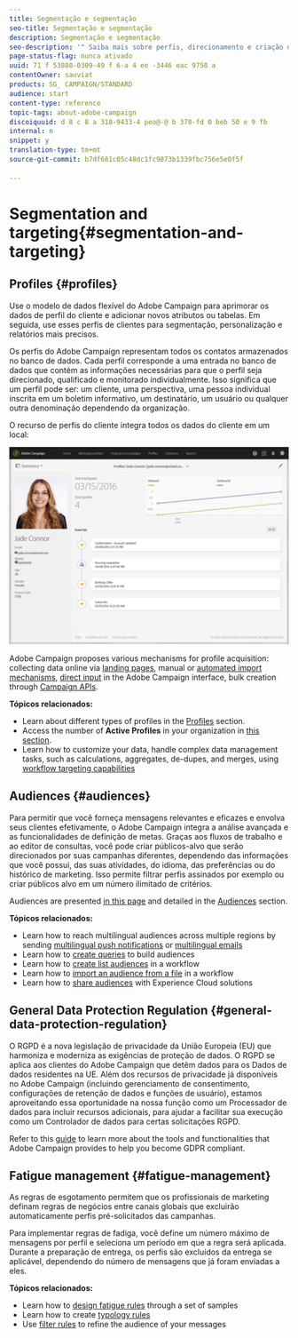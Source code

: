 ```yaml
---
title: Segmentação e segmentação
seo-title: Segmentação e segmentação
description: Segmentação e segmentação
seo-description: '" Saiba mais sobre perfis, direcionamento e criação de público-alvo no Campaign: criar públicos-alvo, importar contatos compartilhe públicos com soluções da Experience Cloud e evite o esgotamento de marketing. "'
page-status-flag: nunca ativado
uuid: 71 f 53808-0309-49 f 6-a 4 ee -3446 eac 9758 a
contentOwner: sauviat
products: SG_ CAMPAIGN/STANDARD
audience: start
content-type: reference
topic-tags: about-adobe-campaign
discoiquuid: d 8 c 8 a 318-9433-4 peo@-@ b 378-fd 0 beb 50 e 9 fb
internal: n
snippet: y
translation-type: tm+mt
source-git-commit: b7df681c05c48dc1fc9873b1339fbc756e5e0f5f

---
```



# Segmentation and targeting{#segmentation-and-targeting}

## Profiles {#profiles}

Use o modelo de dados flexível do Adobe Campaign para aprimorar os dados de perfil do cliente e adicionar novos atributos ou tabelas. Em seguida, use esses perfis de clientes para segmentação, personalização e relatórios mais precisos.

Os perfis do Adobe Campaign representam todos os contatos armazenados no banco de dados. Cada perfil corresponde a uma entrada no banco de dados que contém as informações necessárias para que o perfil seja direcionado, qualificado e monitorado individualmente. Isso significa que um perfil pode ser: um cliente, uma perspectiva, uma pessoa individual inscrita em um boletim informativo, um destinatário, um usuário ou qualquer outra denominação dependendo da organização.

O recurso de perfis do cliente integra todos os dados do cliente em um local:

![](assets/mkt_hist_view.png)

Adobe Campaign proposes various mechanisms for profile acquisition: collecting data online via [landing pages](../../channels/using/about-landing-pages.md), manual or [automated import mechanisms](../../automating/using/about-data-import-and-export.md), [direct input](../../audiences/using/creating-profiles.md) in the Adobe Campaign interface, bulk creation through [Campaign APIs](https://docs.campaign.adobe.com/doc/standard/en/api/ACS_API.html).

**Tópicos relacionados:**

* Learn about different types of profiles in the [Profiles](../../audiences/using/about-profiles.md) section.
* Access the number of **Active Profiles** in your organization in [this section](../../audiences/using/active-profiles.md).
* Learn how to customize your data, handle complex data management tasks, such as calculations, aggregates, de-dupes, and merges, using [workflow targeting capabilities](../../automating/using/about-targeting-activities.md)

## Audiences {#audiences}

Para permitir que você forneça mensagens relevantes e eficazes e envolva seus clientes efetivamente, o Adobe Campaign integra a análise avançada e as funcionalidades de definição de metas. Graças aos fluxos de trabalho e ao editor de consultas, você pode criar públicos-alvo que serão direcionados por suas campanhas diferentes, dependendo das informações que você possui, das suas atividades, do idioma, das preferências ou do histórico de marketing. Isso permite filtrar perfis assinados por exemplo ou criar públicos alvo em um número ilimitado de critérios.

Audiences are presented [in this page](../../audiences/using/about-audiences.md) and detailed in the [Audiences](../../audiences/using/creating-audiences.md) section.

**Tópicos relacionados:**

* Learn how to reach multilingual audiences across multiple regions by sending [multilingual push notifications](../../channels/using/creating-a-multilingual-push-notification.md) or [multilingual emails](../../channels/using/creating-a-multilingual-email.md)
* Learn how to [create queries](../../audiences/using/creating-audiences.md#creating-query-audiences) to build audiences
* Learn how to [create list audiences](../../audiences/using/creating-audiences.md#creating-list-audiences) in a workflow
* Learn how to [import an audience from a file](../../audiences/using/creating-audiences.md#creating-file-audiences) in a workflow
* Learn how to [share audiences](../../audiences/using/creating-audiences.md#creating-experience-cloud-audiences) with Experience Cloud solutions

## General Data Protection Regulation {#general-data-protection-regulation}

O RGPD é a nova legislação de privacidade da União Europeia (EU) que harmoniza e moderniza as exigências de proteção de dados. O RGPD se aplica aos clientes do Adobe Campaign que detêm dados para os Dados de dados residentes na UE. Além dos recursos de privacidade já disponíveis no Adobe Campaign (incluindo gerenciamento de consentimento, configurações de retenção de dados e funções de usuário), estamos aproveitando essa oportunidade na nossa função como um Processador de dados para incluir recursos adicionais, para ajudar a facilitar sua execução como um Controlador de dados para certas solicitações RGPD.

Refer to this [guide](https://docs.campaign.adobe.com/doc/standard/getting_started/en/ACS_GDPR.html) to learn more about the tools and functionalities that Adobe Campaign provides to help you become GDPR compliant.

## Fatigue management {#fatigue-management}

As regras de esgotamento permitem que os profissionais de marketing definam regras de negócios entre canais globais que excluirão automaticamente perfis pré-solicitados das campanhas.

Para implementar regras de fadiga, você define um número máximo de mensagens por perfil e seleciona um período em que a regra será aplicada. Durante a preparação de entrega, os perfis são excluídos da entrega se aplicável, dependendo do número de mensagens que já foram enviadas a eles.

**Tópicos relacionados:**

* Learn how to [design fatigue rules](../../administration/using/fatigue-rules.md#examples) through a set of samples
* Learn how to create [typology rules](../../administration/using/about-typology-rules.md)
* Use [filter rules](../../administration/using/filtering-rules.md) to refine the audience of your messages
